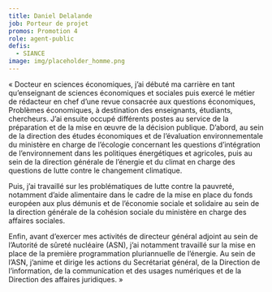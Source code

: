 ```yaml
---
title: Daniel Delalande
job: Porteur de projet
promos: Promotion 4
role: agent-public
defis:
  - SIANCE
image: img/placeholder_homme.png
---
```

« Docteur en sciences économiques, j’ai débuté ma carrière en tant qu’enseignant de sciences économiques et sociales puis exercé le métier de rédacteur en chef d’une revue consacrée aux questions économiques, Problèmes économiques, à destination des enseignants, étudiants, chercheurs. J’ai ensuite occupé différents postes au service de la préparation et de la mise en œuvre de la décision publique. D’abord, au sein de la direction des études économiques et de l’évaluation environnementale du ministère en charge de l’écologie concernant les questions d’intégration de l’environnement dans les politiques énergétiques et agricoles, puis au sein de la direction générale de l’énergie et du climat en charge des questions de lutte contre le changement climatique.

Puis, j’ai travaillé sur les problématiques de lutte contre la pauvreté, notamment d’aide alimentaire dans le cadre de la mise en place du fonds européen aux plus démunis et de l’économie sociale et solidaire au sein de la direction générale de la cohésion sociale du ministère en charge des affaires sociales.

Enfin, avant d’exercer mes activités de directeur général adjoint au sein de l’Autorité de sûreté nucléaire (ASN), j’ai notamment travaillé sur la mise en place de la première programmation pluriannuelle de l’énergie. Au sein de l’ASN, j’anime et dirige les actions du Secrétariat général, de la Direction de l’information, de la communication et des usages numériques et de la Direction des affaires juridiques. »
